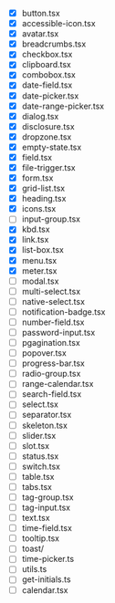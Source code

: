 - [x] button.tsx
- [x] accessible-icon.tsx
- [x] avatar.tsx
- [x] breadcrumbs.tsx
- [x] checkbox.tsx
- [x] clipboard.tsx
- [x] combobox.tsx
- [x] date-field.tsx
- [x] date-picker.tsx
- [x] date-range-picker.tsx
- [x] dialog.tsx
- [x] disclosure.tsx
- [x] dropzone.tsx
- [x] empty-state.tsx
- [x] field.tsx
- [x] file-trigger.tsx
- [x] form.tsx
- [x] grid-list.tsx
- [x] heading.tsx
- [x] icons.tsx
- [ ] input-group.tsx
- [x] kbd.tsx
- [x] link.tsx
- [x] list-box.tsx
- [x] menu.tsx
- [x] meter.tsx
- [ ] modal.tsx
- [ ] multi-select.tsx
- [ ] native-select.tsx
- [ ] notification-badge.tsx
- [ ] number-field.tsx
- [ ] password-input.tsx
- [ ] pgagination.tsx
- [ ] popover.tsx
- [ ] progress-bar.tsx
- [ ] radio-group.tsx
- [ ] range-calendar.tsx
- [ ] search-field.tsx
- [ ] select.tsx
- [ ] separator.tsx
- [ ] skeleton.tsx
- [ ] slider.tsx
- [ ] slot.tsx
- [ ] status.tsx
- [ ] switch.tsx
- [ ] table.tsx
- [ ] tabs.tsx
- [ ] tag-group.tsx
- [ ] tag-input.tsx
- [ ] text.tsx
- [ ] time-field.tsx
- [ ] tooltip.tsx
- [ ] toast/
- [ ] time-picker.ts
- [ ] utils.ts
- [ ] get-initials.ts
- [ ] calendar.tsx
